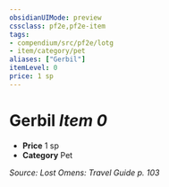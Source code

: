 ```yaml
---
obsidianUIMode: preview
cssclass: pf2e,pf2e-item
tags:
- compendium/src/pf2e/lotg
- item/category/pet
aliases: ["Gerbil"]
itemLevel: 0
price: 1 sp
---
```

# Gerbil *Item 0*  

- **Price** 1 sp
- **Category** Pet



*Source: Lost Omens: Travel Guide p. 103*